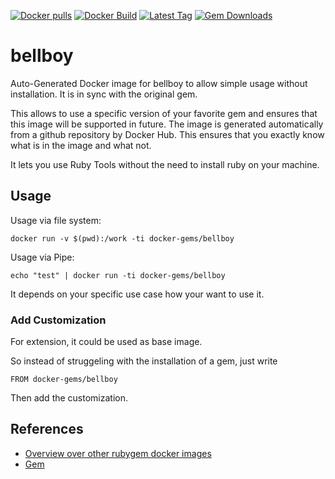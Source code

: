 [![Docker pulls](https://img.shields.io/docker/pulls/rubygem/bellboy.svg)](https://hub.docker.com/r/rubygem/bellboy/)
[![Docker Build](https://img.shields.io/docker/automated/rubygem/bellboy.svg)](https://hub.docker.com/r/rubygem/bellboy/)
[![Latest Tag](https://img.shields.io/github/tag/docker-rubygem/bellboy.svg)](https://hub.docker.com/r/rubygem/bellboy/)
[![Gem Downloads](https://img.shields.io/gem/dt/bellboy.svg)](https://rubygems.org/gems/bellboy/)
# bellboy

Auto-Generated Docker image for bellboy to allow simple usage without installation.
It is in sync with the original gem.

This allows to use a specific version of your favorite gem and ensures that this image will be supported in future.
The image is generated automatically from a github repository by Docker Hub.
This ensures that you exactly know what is in the image and what not.

It lets you use Ruby Tools without the need to install ruby on your machine.

## Usage

Usage via file system:

`docker run -v $(pwd):/work -ti docker-gems/bellboy`

Usage via Pipe:

`echo "test" | docker run -ti docker-gems/bellboy`

It depends on your specific use case how your want to use it.

### Add Customization

For extension, it could be used as base image.

So instead of struggeling with the installation of a gem, just write

`FROM docker-gems/bellboy`

Then add the customization.

## References

 - [Overview over other rubygem docker images](https://github.com/thinkbot/docker-rubygem)
 - [Gem](https://rubygems.org/gems/bellboy/)

